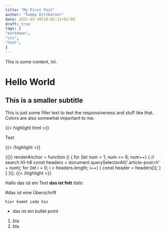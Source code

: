 ```yaml
---
title: "My First Post"
author: "Tommy Dittberner"
date: 2021-05-30T20:05:21+02:00
draft: true
tags: [
"markdown",
"css",
"html",
]
---
```


This is some content, lol.

# Hello World

## This is a smaller subtitle

This is just some filler text to test the responsiveness and stuff like that. Colors are also somewhat important to me.

{{< highlight html >}}
<!doctype html>
<html lang="en">
    <head>
      <meta charset="utf-8">
      <title>Example HTML5 Document</title>
    </head>
    <body>
      <p>Test</p>
    </body>
</html>
{{< /highlight >}}


{{<highlight javascript >}}
renderAnchor = function () {
    for (let num = 1; num <= 6; num++) {
        // search h1-h6
        const headers = document.querySelectorAll('.article-post>h' + num);
        for (let i = 0; i < headers.length; i++) {
            const header = headers[i];
        }
    }
}();
{{< /highlight >}}


Hallo das ist ein Test **das ist fett** *italic* 

#das ist eine Überschrift

``hier kommt cede hin``

- das ist ein bullet point
1. bla 
2. bla

